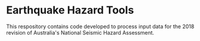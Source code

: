 Earthquake Hazard Tools
========================

This respository contains code developed to process input data for the 2018 revision of Australia's National Seismic Hazard Assessment. 